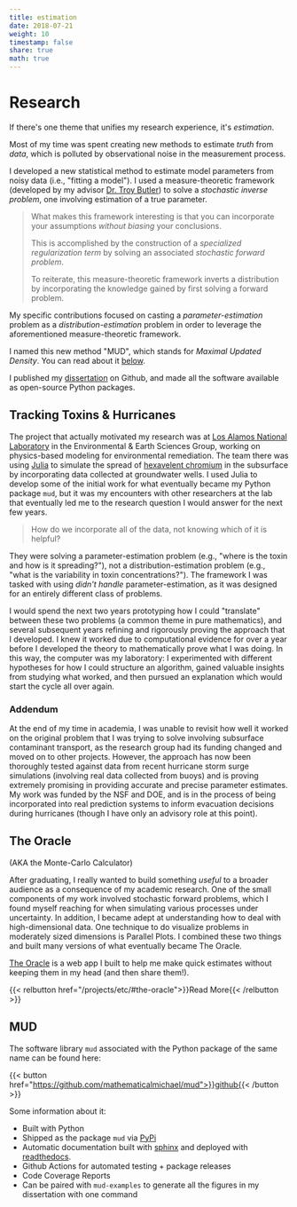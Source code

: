 ```yaml
---
title: estimation
date: 2018-07-21
weight: 10
timestamp: false
share: true
math: true
---
```


# Research

If there's one theme that unifies my research experience, it's _estimation_.

Most of my time was spent creating new methods to estimate _truth_ from _data_, which is polluted by observational noise in the measurement process.

I developed a new statistical method to estimate model parameters from noisy data (i.e., "fitting a model").
I used a measure-theoretic framework (developed by my advisor [Dr. Troy Butler](http://math.ucdenver.edu/~tbutler/)) to solve a _stochastic inverse problem_, one involving estimation of a true parameter.

> What makes this framework interesting is that you can incorporate your assumptions _without biasing_ your conclusions.
> 
> This is accomplished by the construction of a _specialized regularization term_ by solving an associated _stochastic forward problem_.
> 
> To reiterate, this measure-theoretic framework inverts a distribution by incorporating the knowledge gained by first solving a forward problem.

My specific contributions focused on casting a _parameter-estimation_ problem as a _distribution-estimation_ problem in order to leverage the aforementioned measure-theoretic framework.

I named this new method "MUD", which stands for _Maximal Updated Density_.
You can read about it [below](#mud).

I published my [dissertation][diss] on Github, and made all the software available as open-source Python packages.

## Tracking Toxins & Hurricanes

The project that actually motivated my research was at [Los Alamos National Laboratory](https://en.wikipedia.org/wiki/Los_Alamos_National_Laboratory) in the Environmental & Earth Sciences Group, working on physics-based modeling for environmental remediation.
The team there was using [Julia](https://julialang.org/) to simulate the spread of [hexavelent chromium](https://www.osha.gov/hexavalent-chromium) in the subsurface by incorporating data collected at groundwater wells. 
I used Julia to develop some of the initial work for what eventually became my Python package `mud`, but it was my encounters with other researchers at the lab that eventually led me to the research question I would answer for the next few years.
> How do we incorporate all of the data, not knowing which of it is helpful?

They were solving a parameter-estimation problem (e.g., "where is the toxin and how is it spreading?"), not a distribution-estimation problem (e.g., "what is the variability in toxin concentrations?").
The framework I was tasked with using _didn't handle_ parameter-estimation, as it was designed for an entirely different class of problems.

I would spend the next two years prototyping how I could "translate" between these two problems (a common theme in pure mathematics), and several subsequent years refining and rigorously proving the approach that I developed.
I knew it worked due to computational evidence for over a year before I developed the theory to mathematically prove what I was doing.
In this way, the computer was my laboratory: I experimented with different hypotheses for how I could structure an algorithm, gained valuable insights from studying what worked, and then pursued an explanation which would start the cycle all over again.

### Addendum

At the end of my time in academia, I was unable to revisit how well it worked on the original problem that I was trying to solve involving subsurface contaminant transport, as the research group had its funding changed and moved on to other projects.
However, the approach has now been thoroughly tested against data from recent hurricane storm surge simulations (involving real data collected from buoys) and is proving extremely promising in providing accurate and precise parameter estimates.
My work was funded by the NSF and DOE, and is in the process of being incorporated into real prediction systems to inform evacuation decisions during hurricanes (though I have only an advisory role at this point).

## The Oracle
(AKA the Monte-Carlo Calculator)

After graduating, I really wanted to build something _useful_ to a broader audience as a consequence of my academic research.
One of the small components of my work involved stochastic forward problems, which I found myself reaching for when simulating various processes under uncertainty.
In addition, I became adept at understanding how to deal with high-dimensional data.
One technique to do visualize problems in moderately sized dimensions is Parallel Plots.
I combined these two things and built many versions of what eventually became The Oracle.

[The Oracle](https://oracle.math.computer) is a web app I built to help me make quick estimates without keeping them in my head (and then share them!).

{{< relbutton href="/projects/etc/#the-oracle">}}Read More{{< /relbutton >}}


## MUD

The software library `mud` associated with the Python package of the same name can be found here:

{{< button href="https://github.com/mathematicalmichael/mud">}}github{{< /button >}}

Some information about it:
- Built with Python
- Shipped as the package `mud` via [PyPi](https://pypi.org/project/mud)
- Automatic documentation built with [sphinx](https://www.sphinx-doc.org/en/master/man/sphinx-build.html) and deployed with [readthedocs](https://readthedocs.org/).
- Github Actions for automated testing + package releases
- Code Coverage Reports
- Can be paired with `mud-examples` to generate all the figures in my dissertation with one command


[org]: https://github.com/ml-starter-packs
[jdd-orig]: https://github.com/jupyter/jupyterhub-deploy-docker
[jhub]: https://github.com/jupyter/jupyterhub

[jdd]: https://github.com/ml-starter-packs/jupyterhub-deploy-docker
[mlflow-exp]: https://github.com/ml-starter-packs/mlflow-experiment/
[microservices]: https://github.com/ml-starter-packs/microservice-workshop
[ml-monorepo]: https://github.com/ml-starter-packs/ml-monorepo

[stats-server]: https://github.com/ml-starter-packs/stats-server
[binder-streamlit]: https://github.com/ml-starter-packs/binder-streamlit
[launch-microservices]: https://mybinder.org/v2/gh/ml-starter-packs/microservice-workshop/main?urlpath=vscode/


[mud]: https://github.com/mathematicalmichael/mud
[mudex]: https://github.com/mathematicalmichael/mud-examples
[diss-temp]: https://github.com/mathematicalmichael/dissertation-template
[diss]: https://github.com/mathematicalmichael/thesis
[mtg]: https://github.com/mindthegrow/
